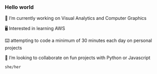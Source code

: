### Hello world

🔭 I’m currently working on Visual Analytics and Computer Graphics

🖥 Interested in learning AWS

⌨️️ attempting to code a minimum of 30 minutes each day on personal projects   

🌻 I’m looking to collaborate on fun projects with Python or Javascript

`she/her`
